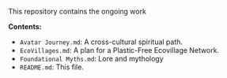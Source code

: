 This repository contains the ongoing work

**Contents:**
- `Avatar Journey.md`: A cross-cultural spiritual path.
- `EcoVillages.md`: A plan for a Plastic-Free Ecovillage Network.
- `Foundational Myths.md`: Lore and mythology
- `README.md`: This file.
